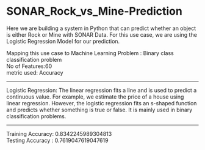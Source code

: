 # SONAR_Rock_vs_Mine-Prediction

Here we are building a system in Python that can predict whether an object is either Rock or Mine with SONAR Data. For this use case, we are using the Logistic Regression Model for our prediction.

Mapping this use case to Machine Learning Problem : Binary class classification problem <br>
No of Features:60<br>
metric used: Accuracy
<hr>
Logistic Regression: The linear regression fits a line and is used to predict a continuous value. For example, we estimate the price of a house using linear regression. However, the logistic regression fits an s-shaped function and predicts whether something is true or false. It is mainly used in binary classification problems.
<hr>
Training Accuracy:  0.8342245989304813<br>
Testing Accuracy :  0.7619047619047619
